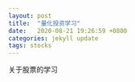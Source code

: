 ```yaml
---
layout: post
title:  "量化投资学习"
date:   2020-08-21 19:26:59 +0800
categories: jekyll update
tags: stocks
---
```


关于股票的学习